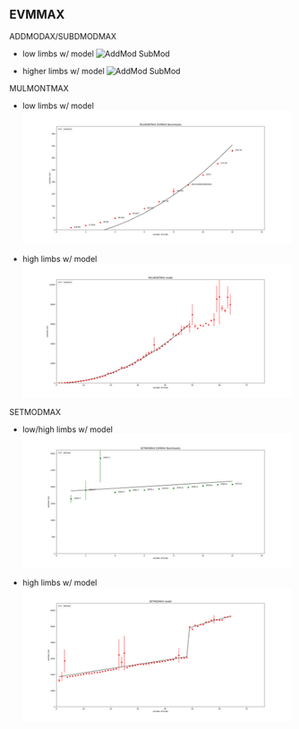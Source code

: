 ## EVMMAX

ADDMODAX/SUBDMODMAX

* low limbs w/ model
![AddMod SubMod](charts/addmod_submod_low.png)

* higher limbs w/ model
![AddMod SubMod](https://github.com/jwasinger/evmmax-lite/raw/wip/charts/addmod_submod_all.png)

MULMONTMAX

* low limbs w/ model
![MulMont Low](https://github.com/jwasinger/evmmax-lite/raw/wip/charts/mulmontmax_low.png)

* high limbs w/ model
![MulMont All](https://github.com/jwasinger/evmmax-lite/raw/wip/charts/mulmontmax_all.png)

SETMODMAX

* low/high limbs w/ model
![SetMod Low](https://github.com/jwasinger/evmmax-lite/raw/wip/charts/setmodmax_low.png)

* high limbs w/ model
![SetMod High](https://github.com/jwasinger/evmmax-lite/raw/wip/charts/setmodmax_all.png)
